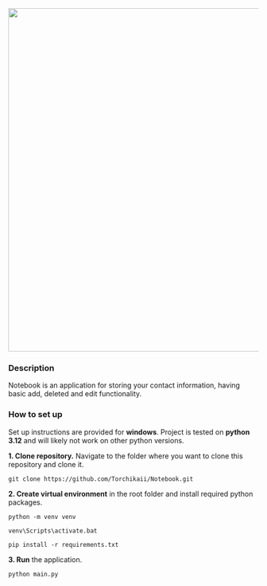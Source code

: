 

<div align=center>
<img width="1359" height="689" alt="image" src="https://github.com/user-attachments/assets/0f2807d8-b53f-4e50-95eb-9412a599b8e2" />



</div>

### Description

Notebook is an application for storing your contact information, having basic add, deleted and edit functionality.


### How to set up

Set up instructions are provided for **windows**.
Project is tested on **python 3.12** and will likely not work on other python versions.


**1. Clone repository.** Navigate to the folder where you want to clone this repository and clone it.

```
git clone https://github.com/Torchikaii/Notebook.git
```

**2. Create virtual environment** in the root folder and install required python packages.

```
python -m venv venv

venv\Scripts\activate.bat

pip install -r requirements.txt
```
**3. Run** the application.

```
python main.py
```
